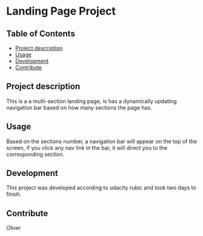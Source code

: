 # Landing Page Project

## Table of Contents

* [Project description](#project-description)
* [Usage](#usage)
* [Development](#development)
* [Contribute](#contribute)

## Project description
This is a a multi-section landing page, is has a dynamically updating navigation bar based on how many sections the page has.

## Usage
Based on the sections number, a navigation bar will appear on the top of the screen, if you click any nav link in the bar, it will direct you to the corresponding section.

## Development
This project was developed according to udacity rubic and took two days to finsih.

## Contribute
Oliver
